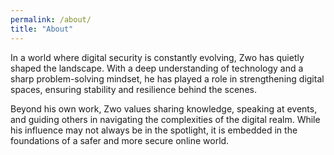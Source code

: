 ```yaml
---
permalink: /about/
title: "About"
---
```


In a world where digital security is constantly evolving, Zwo has quietly shaped the landscape. With a deep understanding of technology and a sharp problem-solving mindset, he has played a role in strengthening digital spaces, ensuring stability and resilience behind the scenes.

Beyond his own work, Zwo values sharing knowledge, speaking at events, and guiding others in navigating the complexities of the digital realm. While his influence may not always be in the spotlight, it is embedded in the foundations of a safer and more secure online world.
